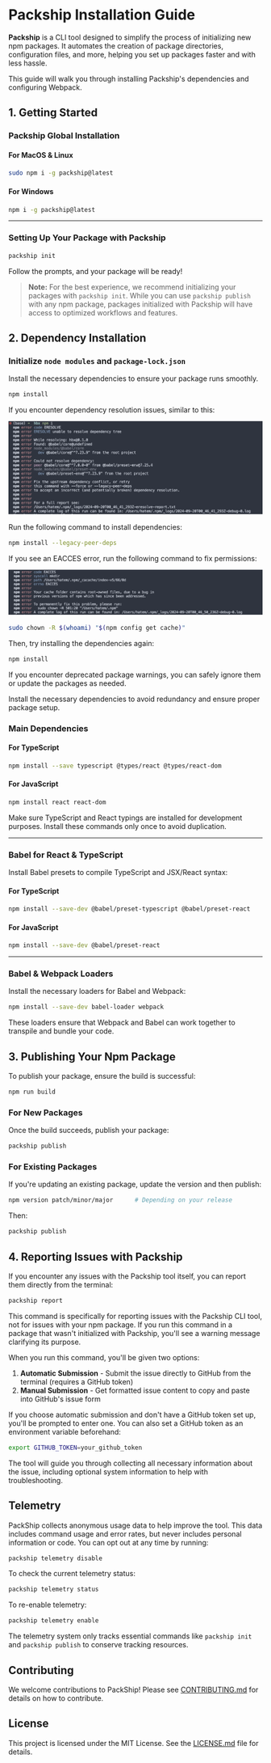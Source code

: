 # Packship Installation Guide

**Packship** is a CLI tool designed to simplify the process of initializing new npm packages. It automates the creation of package directories, configuration files, and more, helping you set up packages faster and with less hassle.

This guide will walk you through installing Packship's dependencies and configuring Webpack.

## 1. Getting Started

### Packship Global Installation

#### For MacOS & Linux

```bash
sudo npm i -g packship@latest
```

#### For Windows

```bash
npm i -g packship@latest
```

---

### Setting Up Your Package with Packship

```bash
packship init
```

Follow the prompts, and your package will be ready!

> **Note:** For the best experience, we recommend initializing your packages with `packship init`. While you can use `packship publish` with any npm package, packages initialized with Packship will have access to optimized workflows and features.

## 2. Dependency Installation

### Initialize `node modules` and `package-lock.json`

Install the necessary dependencies to ensure your package runs smoothly.

```bash
npm install
```

If you encounter dependency resolution issues, similar to this:

![Image Title](./src/assets/dep-res-issue.png)

Run the following command to install dependencies:

```bash
npm install --legacy-peer-deps
```

If you see an EACCES error, run the following command to fix permissions:

![Image Title](./src/assets/eas-issue.png)

```bash
sudo chown -R $(whoami) "$(npm config get cache)"
```

Then, try installing the dependencies again:

```bash
npm install
```

If you encounter deprecated package warnings, you can safely ignore them or update the packages as needed.

Install the necessary dependencies to avoid redundancy and ensure proper package setup.

### Main Dependencies

#### For TypeScript

```bash
npm install --save typescript @types/react @types/react-dom
```

#### For JavaScript

```bash
npm install react react-dom
```

Make sure TypeScript and React typings are installed for development purposes. Install these commands only once to avoid duplication.

---

### Babel for React & TypeScript

Install Babel presets to compile TypeScript and JSX/React syntax:

#### For TypeScript

```bash
npm install --save-dev @babel/preset-typescript @babel/preset-react
```

#### For JavaScript

```bash
npm install --save-dev @babel/preset-react
```

---

### Babel & Webpack Loaders

Install the necessary loaders for Babel and Webpack:

```bash
npm install --save-dev babel-loader webpack
```

These loaders ensure that Webpack and Babel can work together to transpile and bundle your code.

## 3. Publishing Your Npm Package

To publish your package, ensure the build is successful:

```bash
npm run build
```

### For New Packages

Once the build succeeds, publish your package:

```bash
packship publish
```

### For Existing Packages

If you're updating an existing package, update the version and then publish:

```bash
npm version patch/minor/major      # Depending on your release
```

Then:

```bash
packship publish
```

## 4. Reporting Issues with Packship

If you encounter any issues with the Packship tool itself, you can report them directly from the terminal:

```bash
packship report
```

This command is specifically for reporting issues with the Packship CLI tool, not for issues with your npm package. If you run this command in a package that wasn't initialized with Packship, you'll see a warning message clarifying its purpose.

When you run this command, you'll be given two options:

1. **Automatic Submission** - Submit the issue directly to GitHub from the terminal (requires a GitHub token)
2. **Manual Submission** - Get formatted issue content to copy and paste into GitHub's issue form

If you choose automatic submission and don't have a GitHub token set up, you'll be prompted to enter one. You can also set a GitHub token as an environment variable beforehand:

```bash
export GITHUB_TOKEN=your_github_token
```

The tool will guide you through collecting all necessary information about the issue, including optional system information to help with troubleshooting.

## Telemetry

PackShip collects anonymous usage data to help improve the tool. This data includes command usage and error rates, but never includes personal information or code. You can opt out at any time by running:

```bash
packship telemetry disable
```

To check the current telemetry status:

```bash
packship telemetry status
```

To re-enable telemetry:

```bash
packship telemetry enable
```

The telemetry system only tracks essential commands like `packship init` and `packship publish` to conserve tracking resources.

## Contributing

We welcome contributions to PackShip! Please see [CONTRIBUTING.md](CONTRIBUTING.md) for details on how to contribute.

## License

This project is licensed under the MIT License. See the [LICENSE.md](LICENSE.md) file for details.
